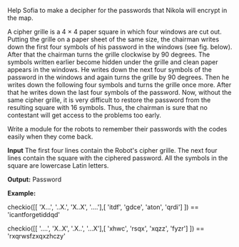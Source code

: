 Help Sofia to make a decipher for the passwords that Nikola will encrypt in the map.

A cipher grille is a 4 × 4 paper square in which four windows are cut out. Putting the grille on a paper sheet of the same size, the chairman writes down the first four symbols of his password in the windows (see fig. below). After that the chairman turns the grille clockwise by 90 degrees. The symbols written earlier become hidden under the grille and clean paper appears in the windows. He writes down the next four symbols of the password in the windows and again turns the grille by 90 degrees. Then he writes down the following four symbols and turns the grille once more. After that he writes down the last four symbols of the password. Now, without the same cipher grille, it is very difficult to restore the password from the resulting square with 16 symbols. Thus, the chairman is sure that no contestant will get access to the problems too early.

Write a module for the robots to remember their passwords with the codes easily when they come back.

__Input__ The first four lines contain the Robot's cipher grille. The next four lines contain the square with the ciphered password. All the symbols in the square are lowercase Latin letters.

__Output:__ Password

__Example:__

checkio([[
'X...',
'..X.',
'X..X',
'....'],[
'itdf',
'gdce',
'aton',
'qrdi']
]) == 'icantforgetiddqd'

checkio([[
'....',
'X..X',
'.X..',
'...X'],[
'xhwc',
'rsqx',
'xqzz',
'fyzr']
]) == 'rxqrwsfzxqxzhczy'